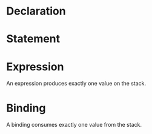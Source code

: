 # Declaration

# Statement

# Expression

An expression produces exactly one value on the stack.

# Binding

A binding consumes exactly one value from the stack. 